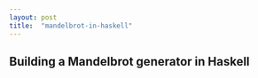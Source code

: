 ```yaml
---
layout: post
title:  "mandelbrot-in-haskell"
---
```


## Building a Mandelbrot generator in Haskell
